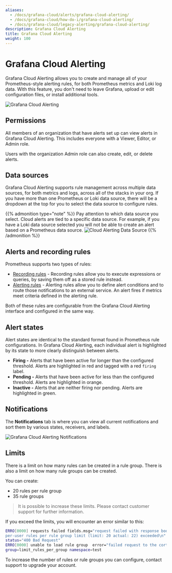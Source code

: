 ```yaml
---
aliases:
  - /docs/grafana-cloud/alerts/grafana-cloud-alerting/
  - /docs/grafana-cloud/how-do-i/grafana-cloud-alerting/
  - /docs/grafana-cloud/legacy-alerting/grafana-cloud-alerting/
description: Grafana Cloud Alerting
title: Grafana Cloud Alerting
weight: 100
---
```


# Grafana Cloud Alerting

Grafana Cloud Alerting allows you to create and manage all of your Prometheus-style alerting rules, for both Prometheus metrics and Loki log data. With this feature, you don't need to leave Grafana, upload or edit configuration files, or install additional tools.

![Grafana Cloud Alerting](/static/img/docs/grafana-cloud/grafana-cloud-alerting.png)

## Permissions

All members of an organization that have alerts set up can view alerts in Grafana Cloud Alerting. This includes everyone with a Viewer, Editor, or Admin role.

Users with the organization Admin role can also create, edit, or delete alerts.

## Data sources

Grafana Cloud Alerting supports rule management across multiple data sources, for both metrics and logs, across all of the stacks in your org. If you have more than one Prometheus or Loki data source, there will be a dropdown at the top for you to select the data source to configure rules.

{{% admonition type="note" %}}
Pay attention to which data source you select. Cloud alerts are tied to a specific data source. For example, if you have a Loki data source selected you will not be able to create an alert based on a Prometheus data source.
![Cloud Alerting Data Source](/static/img/docs/grafana-cloud/grafana-cloud-alerting-data-source.png)
{{% /admonition %}}

## Alerts and recording rules

Prometheus supports two types of rules:

- [Recording rules](https://prometheus.io/docs/prometheus/latest/configuration/recording_rules/) - Recording rules allow you to execute expressions or queries, by saving them off as a stored rule instead.
- [Alerting rules](https://prometheus.io/docs/prometheus/latest/configuration/alerting_rules/) - Alerting rules allow you to define alert conditions and to route those notifications to an external service. An alert fires if metrics meet criteria defined in the alerting rule.

Both of these rules are configurable from the Grafana Cloud Alerting interface and configured in the same way.

## Alert states

Alert states are identical to the standard format found in Prometheus rule configurations. In Grafana Cloud Alerting, each individual alert is highlighted by its state to more clearly distinguish between alerts.

- **Firing -** Alerts that have been active for longer than the configured threshold. Alerts are highlighted in red and tagged with a red `firing` label.
- **Pending -** Alerts that have been active for less than the configured threshold. Alerts are highlighted in orange.
- **Inactive -** Alerts that are neither firing nor pending. Alerts are highlighted in green.

## Notifications

The **Notifications** tab is where you can view all current notifications and sort them by various states, receivers, and labels.

![Grafana Cloud Alerting Notifications](/static/img/docs/grafana-cloud/grafana-cloud-alerting-notifications.png)

## Limits

There is a limit on how many rules can be created in a rule group. There is also a limit on how many rule groups can be created.

You can create:

- 20 rules per rule group
- 35 rule groups

> It is possible to increase these limits. Please contact customer support for further information.

If you exceed the limits, you will encounter an error similar to this:

```bash
ERRO[0000] requests failed fields.msg="request failed with response body
per-user rules per rule group limit (limit: 20 actual: 22) exceeded\n"
status="400 Bad Request"
ERRO[0000] unable to load rule group  error="failed request to the cortex api"
group=limit_rules_per_group namespace=test
```

To increase the number of rules or rule groups you can configure, contact support to upgrade your account.

